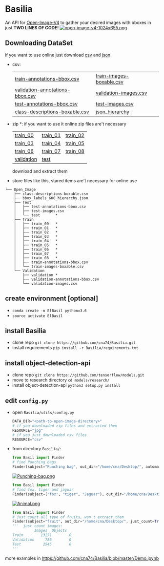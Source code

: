 # Basilia
An API for [Open-Image-V4](https://www.figure-eight.com/dataset/open-images-annotated-with-bounding-boxes/) to gather your desired images with bboxes in just **TWO LINES OF CODE!**
[![open-image-v4-1024x655.png](https://i.postimg.cc/mrh0X00q/open-image-v4-1024x655.png)](https://postimg.cc/8FQKsnkB)

## Downloading DataSet

if you want to use online just download [csv](https://github.com/cna74/Basilia/blob/master/#csv) and [json](https://github.com/cna74/Basilia/blob/master/#)
- csv:

    |               |       |
    | ------------- | ----- |
    |[train-annotations-bbox.csv](https://datasets.figure-eight.com/figure_eight_datasets/open-images/train-annotations-bbox.csv)|[train-images-boxable.csv](https://datasets.figure-eight.com/figure_eight_datasets/open-images/train-images-boxable.csv)|    
    |[validation-annotations-bbox.csv](https://datasets.figure-eight.com/figure_eight_datasets/open-images/validation-annotations-bbox.csv)|[validation-images.csv](https://datasets.figure-eight.com/figure_eight_datasets/open-images/validation-images.csv)|    
    |[test-annotations-bbox.csv](https://datasets.figure-eight.com/figure_eight_datasets/open-images/test-annotations-bbox.csv)|[test-images.csv](https://datasets.figure-eight.com/figure_eight_datasets/open-images/test-images.csv)|
    |[class-descriptions-boxable.csv](https://storage.googleapis.com/openimages/2018_04/class-descriptions-boxable.csv)|[json_hierarchy](https://storage.googleapis.com/openimages/2018_04/bbox_labels_600_hierarchy.json)|

- zip *: if you want to use it online zip files are't necessary

    |               |               |       |
    | ------------- | ------------- | ----- |
    |[train_00](https://datasets.figure-eight.com/figure_eight_datasets/open-images/train_00.zip)| [train_01](https://datasets.figure-eight.com/figure_eight_datasets/open-images/train_01.zip) |[train_02](https://datasets.figure-eight.com/figure_eight_datasets/open-images/train_02.zip)|
    |[train_03](https://datasets.figure-eight.com/figure_eight_datasets/open-images/train_03.zip)| [train_04](https://datasets.figure-eight.com/figure_eight_datasets/open-images/train_04.zip)|[train_05](https://datasets.figure-eight.com/figure_eight_datasets/open-images/train_05.zip)|
    |[train_06](https://datasets.figure-eight.com/figure_eight_datasets/open-images/train_06.zip)| [train_07](https://datasets.figure-eight.com/figure_eight_datasets/open-images/train_06.zip)| [train_08](https://datasets.figure-eight.com/figure_eight_datasets/open-images/train_05.zip)|
    |[validation](https://datasets.figure-eight.com/figure_eight_datasets/open-images/validation.zip)|[test](https://datasets.figure-eight.com/figure_eight_datasets/open-images/test.zip)| |
    download and extract them

- store files like this, stared items are't necessary for online use 

```
└── Open_Image
    ├── class-descriptions-boxable.csv
    ├── bbox_labels_600_hierarchy.json
    ├── Test
    │   ├── test-annotations-bbox.csv
    │   ├── test-images.csv
    │   └── test       *
    ├── Train
    │   ├── train_00   *
    │   ├── train_01   *
    │   ├── train_02   *
    │   ├── train_03   *
    │   ├── train_04   *
    │   ├── train_05   *
    │   ├── train_06   *
    │   ├── train_07   *
    │   ├── train_08   *
    │   ├── train-annotations-bbox.csv
    │   └── train-images-boxable.csv
    └── Validation
        ├── validation *
        ├── validation-annotations-bbox.csv
        └── validation-images.csv
```

## create environment [optional]
- `conda create -n ElBasil python=3.6`
- `source activate ElBasil`

## install Basilia
- clone repo `git clone https://github.com/cna74/Basilia.git`
- install requirements `pip install -r Basilia/requirements.txt`

## install object-detection-api
- clone repo `git clone https://github.com/tensorflow/models.git`
- move to research directory `cd models/research/`
- install object-detection-api `python3 setup.py install`

## edit `config.py`
- open `Basilia/utils/config.py`
  ```python
  DATA_DIR="<path-to-open-image-directory>"
  # if you downloaded zip files and extracted them
  RESOURCE="jpg"
  # if you just downloaded csv files
  RESOURCE="csv"
  ```
- from directory `Basilia/`:

  ```python
  from Basil import Finder
  # find Punching bags
  Finder(subject="Punching bag", out_dir="/home/cna/Desktop/", automate=True)
  ```
  [![Punching-bag.png](https://i.postimg.cc/hPgq0ZM8/output-1-9.png)](https://postimg.cc/jC89xXpC)
  ```python
  from Basil import Finder
  # find fox, tiger and jaguar
  Finder(subject=("fox", "tiger", "Jaguar"), out_dir="/home/cna/Desktop/", automate=True)
  ```
  [![Animal.png](https://i.postimg.cc/br0fh1Y2/output-7-13.png)](https://postimg.cc/m1r53zHb)
  ```python
  from Basil import Finder
  # just count all type of fruits, won't extract them
  Finder(subject="fruit", out_dir="/home/cna/Desktop/", just_count=True, automate=True)
  '''  just count images:
            Images  Objects
  Train        13271        0
  Validation     786        0
  Test          2545        0
  '''
  ```
more examples in https://github.com/cna74/Basilia/blob/master/Demo.ipynb

